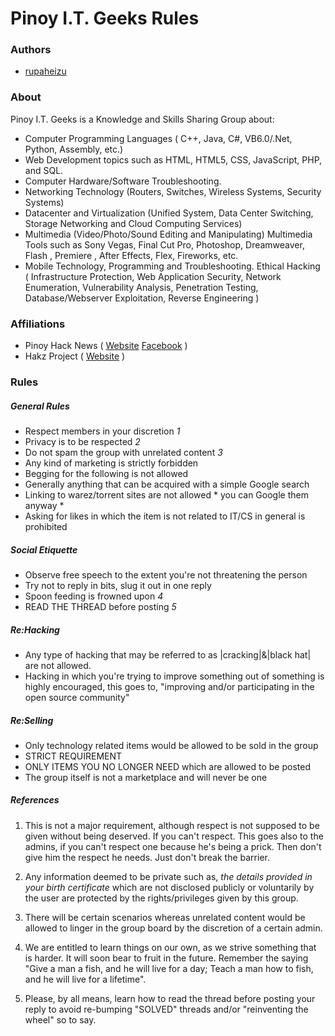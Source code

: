 # Pinoy I.T. Geeks Rules

### Authors
* [rupaheizu](https://hakz.co/user/roop/profile)

### About

Pinoy I.T. Geeks is a Knowledge and Skills Sharing Group about:

* Computer Programming Languages ( C++, Java, C#, VB6.0/.Net, Python, Assembly, etc.)
* Web Development topics such as HTML, HTML5, CSS, JavaScript, PHP, and SQL.
* Computer Hardware/Software Troubleshooting.
* Networking Technology (Routers, Switches, Wireless Systems, Security Systems)
* Datacenter and Virtualization (Unified System, Data Center Switching, Storage Networking and Cloud Computing Services)
* Multimedia (Video/Photo/Sound Editing and Manipulating) Multimedia Tools such as Sony Vegas, Final Cut Pro, Photoshop, Dreamweaver, Flash , Premiere , After Effects, Flex, Fireworks, etc.
* Mobile Technology, Programming and Troubleshooting. Ethical Hacking ( Infrastructure Protection, Web Application Security, Network Enumeration, Vulnerability Analysis, Penetration Testing, Database/Webserver Exploitation, Reverse Engineering ) 

### Affiliations

* Pinoy Hack News ( [Website](http://www.pinoyhacknews.com/) [Facebook](https://www.facebook.com/pinoyhacknews) )
* Hakz Project ( [Website](https://hakz.co) )

### Rules

##### General Rules
* Respect members in your discretion *1*
* Privacy is to be respected *2*
* Do not spam the group with unrelated content *3*
* Any kind of marketing is strictly forbidden
* Begging for the following is not allowed
* Generally anything that can be acquired with a simple Google search
* Linking to warez/torrent sites are not allowed * you can Google them anyway *
* Asking for likes in which the item is not related to IT/CS in general is prohibited

##### Social Etiquette
* Observe free speech to the extent you're not threatening the person
* Try not to reply in bits, slug it out in one reply
* Spoon feeding is frowned upon *4*
* READ THE THREAD before posting *5*

##### Re:Hacking
* Any type of hacking that may be referred to as |cracking|&|black hat| are not allowed.
* Hacking in which you're trying to improve something out of something is highly encouraged, this goes to, "improving and/or participating in the open source community"

##### Re:Selling
* Only technology related items would be allowed to be sold in the group
* STRICT REQUIREMENT
* ONLY ITEMS YOU NO LONGER NEED which are allowed to be posted
* The group itself is not a marketplace and will never be one

##### References
1. This is not a major requirement, although respect is not supposed to be given without being deserved. If you can't respect. This goes also to the admins, if you can't respect one because he's being a prick. Then don't give him the respect he needs. Just don't break the barrier.

2. Any information deemed to be private such as, *the details provided in your birth certificate* which are not disclosed publicly or voluntarily by the user are protected by the rights/privileges given by this group.

3. There will be certain scenarios whereas unrelated content would be allowed to linger in the group board by the discretion of a certain admin.

4. We are entitled to learn things on our own, as we strive something that is harder. It will soon bear to fruit in the future. Remember the saying "Give a man a fish, and he will live for a day; Teach a man how to fish, and he will live for a lifetime".

5. Please, by all means, learn how to read the thread before posting your reply to avoid re-bumping "SOLVED" threads and/or "reinventing the wheel" so to say.